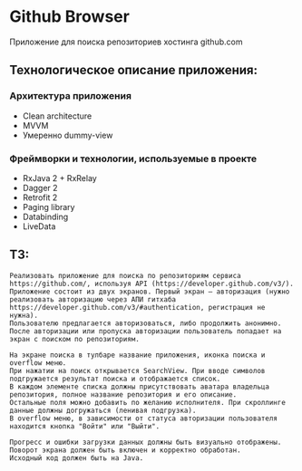 # Github Browser

Приложение для поиска репозиториев хостинга github.com

## Технологическое описание приложения:

### Архитектура приложения
* Clean architecture
* MVVM
* Умеренно dummy-view
### Фреймворки и технологии, используемые в проекте
* RxJava 2 + RxRelay
* Dagger 2
* Retrofit 2
* Paging library
* Databinding
* LiveData

## ТЗ:
```
Реализовать приложение для поиска по репозиториям сервиса https://github.com/, используя API (https://developer.github.com/v3/).
Приложение состоит из двух экранов. Первый экран – авторизация (нужно реализовать авторизацию через АПИ гитхаба https://developer.github.com/v3/#authentication, регистрация не нужна).
Пользователю предлагается авторизоваться, либо продолжить анонимно.
После авторизации или пропуска авторизации пользователь попадает на экран с поиском по репозиториям.

На экране поиска в тулбаре название приложения, иконка поиска и overflow меню.
При нажатии на поиск открывается SearchView. При вводе символов подгружается результат поиска и отображается список.
В каждом элементе списка должны присутствовать аватара владельца репозитория, полное название репозитория и его описание.
Остальные поля можно добавить по желанию исполнителя. При скроллинге данные должны догружаться (ленивая подгрузка).
В overflow меню, в зависимости от статуса авторизации пользователя находится кнопка "Войти" или "Выйти".

Прогресс и ошибки загрузки данных должны быть визуально отображены.
Поворот экрана должен быть включен и корректно обработан.
Исходный код должен быть на Java.
```
